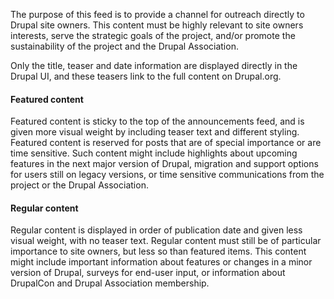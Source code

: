 The purpose of this feed is to provide a channel for outreach directly to Drupal site owners. This content must be highly relevant to site owners interests, serve the strategic goals of the project, and/or promote the sustainability of the project and the Drupal Association. 

Only the title, teaser and date information are displayed directly in the Drupal UI, and these teasers link to the full content on Drupal.org. 

#### Featured content

Featured content is sticky to the top of the announcements feed, and is given more visual weight by including teaser text and different styling. Featured content is reserved for posts that are of special importance or are time sensitive. Such content might include highlights about upcoming features in the next major version of Drupal, migration and support options for users still on legacy versions, or time sensitive communications from the project or the Drupal Association. 

#### Regular content

Regular content is displayed in order of publication date and given less visual weight, with no teaser text. Regular content must still be of particular importance to site owners, but less so than featured items. This content might include important information about features or changes in a minor version of Drupal, surveys for end-user input, or information about DrupalCon and Drupal Association membership. 
